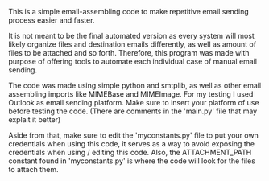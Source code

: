 This is a simple email-assembling code to make repetitive email sending process easier and faster.


It is not meant to be the final automated version as every system will most likely organize files and destination emails differently, as well as amount of files to be attached and so forth.
Therefore, this program was made with purpose of offering tools to automate each individual case of manual email sending.

The code was made using simple python and smtplib, as well as other email assembling imports like MIMEBase and MIMEImage. For my testing I used Outlook as email sending platform. Make sure to insert your platform of use before testing the code. (There are comments in the 'main.py' file that may explait it better)

Aside from that, make sure to edit the 'myconstants.py' file to put your own credentials when using this code, it serves as a way to avoid exposing the credentials when using / editing this code. Also, the ATTACHMENT_PATH constant found in 'myconstants.py' is where the code will look for the files to attach them.
